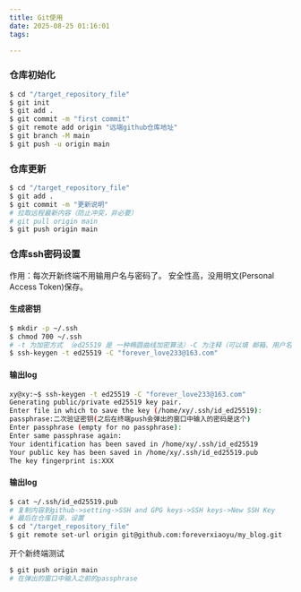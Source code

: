 ```yaml
---
title: Git使用
date: 2025-08-25 01:16:01
tags:

---
```


### 仓库初始化

``` bash
$ cd "/target_repository_file"
$ git init
$ git add .
$ git commit -m "first commit"
$ git remote add origin "远端github仓库地址"
$ git branch -M main
$ git push -u origin main
```

### 仓库更新

``` bash
$ cd "/target_repository_file"
$ git add .
$ git commit -m "更新说明"
# 拉取远程最新内容（防止冲突，非必要）
# git pull origin main
$ git push origin main
```

### 仓库ssh密码设置
作用：每次开新终端不用输用户名与密码了。
安全性高，没用明文(Personal Access Token)保存。

#### 生成密钥
``` bash
$ mkdir -p ~/.ssh
$ chmod 700 ~/.ssh
# -t 为加密方式 （ed25519 是 一种椭圆曲线加密算法）-C 为注释（可以填 邮箱、用户名 或 描述用途）
$ ssh-keygen -t ed25519 -C "forever_love233@163.com"
```

#### 输出log
``` bash
xy@xy:~$ ssh-keygen -t ed25519 -C "forever_love233@163.com"
Generating public/private ed25519 key pair.
Enter file in which to save the key (/home/xy/.ssh/id_ed25519):         
passphrase:二次验证密钥(之后在终端push会弹出的窗口中输入的密码是这个)
Enter passphrase (empty for no passphrase): 
Enter same passphrase again: 
Your identification has been saved in /home/xy/.ssh/id_ed25519
Your public key has been saved in /home/xy/.ssh/id_ed25519.pub
The key fingerprint is:XXX
```
#### 输出log
``` bash
$ cat ~/.ssh/id_ed25519.pub
# 复制内容到github->setting->SSH and GPG keys->SSH keys->New SSH Key
# 最后在仓库目录，设置
$ cd "/target_repository_file"
$ git remote set-url origin git@github.com:foreverxiaoyu/my_blog.git
```

开个新终端测试
``` bash
$ git push origin main
# 在弹出的窗口中输入之前的passphrase
```
